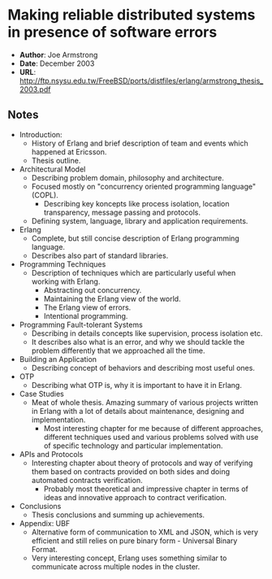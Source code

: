 # Making reliable distributed systems in presence of software errors

- **Author**: Joe Armstrong
- **Date**: December 2003
- **URL**: http://ftp.nsysu.edu.tw/FreeBSD/ports/distfiles/erlang/armstrong_thesis_2003.pdf

## Notes

- Introduction:
  - History of Erlang and brief description of team and events which happened at
    Ericsson.
  - Thesis outline.
- Architectural Model
  - Describing problem domain, philosophy and architecture.
  - Focused mostly on "concurrency oriented programming language" (COPL).
    - Describing key koncepts like process isolation, location transparency,
      message passing and protocols.
  - Defining system, language, library and application requirements.
- Erlang
  - Complete, but still concise description of Erlang programming language.
  - Describes also part of standard libraries.
- Programming Techniques
  - Description of techniques which are particularly useful when working with
    Erlang.
    - Abstracting out concurrency.
    - Maintaining the Erlang view of the world.
    - The Erlang view of errors.
    - Intentional programming.
- Programming Fault-tolerant Systems
  - Describing in details concepts like supervision, process isolation etc.
  - It describes also what is an error, and why we should tackle the problem
    differently that we approached all the time.
- Building an Application
  - Describing concept of behaviors and describing most useful ones.
- OTP
  - Describing what OTP is, why it is important to have it in Erlang.
- Case Studies
  - Meat of whole thesis. Amazing summary of various projects written in Erlang
    with a lot of details about maintenance, designing and implementation.
    - Most interesting chapter for me because of different approaches, different
      techniques used and various problems solved with use of specific
      technology and particular implementation.
- APIs and Protocols
  - Interesting chapter about theory of protocols and way of verifying them
    based on contracts provided on both sides and doing automated contracts
    verification.
    - Probably most theoretical and impressive chapter in terms of ideas and
      innovative approach to contract verification.
- Conclusions
  - Thesis conclusions and summing up achievements.
- Appendix: UBF
  - Alternative form of communication to XML and JSON, which is very efficient
    and still relies on pure binary form - Universal Binary Format.
  - Very interesting concept, Erlang uses something similar to communicate
    across multiple nodes in the cluster.
